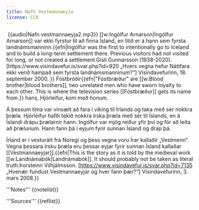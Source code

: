 ```yaml
---
title: Nafn Vestmannaeyja
license: CC0
---
```


<Image other="Khamkeo-vilaysing-TahzKepGKL4-unsplash.jpg"/>
<level level="b1"/>

<Book audio="Nafn vestmannaeyja2.mp3 ">
{{audio|Nafn vestmannaeyja2.mp3}}
[[w:Ingólfur Arnarson|Ingólfur Arnarson]] var ekki fyrstur til að finna Ísland, en litið er á hann sem fyrsta landnámsmanninn.{{efn|Ingólfur was the first to intentionally go to Iceland and to build a long-term settlement there. Previous visitors had not visited for long, or not created a settlement.<ref>Gísli Gunnarsson (1938-2020). [https://www.visindavefur.is/svar.php?id=920 „Hvers vegna hefur Náttfara ekki verið hampað sem fyrsta landnámsmanninum?“] Vísindavefurinn, 18. september 2000. </ref>}} Fóstbróðir{{efn|"Fóstbræður" are [[w:Blood brother|blood brothers]], two unrelated men who have sworn loyalty to each other. This is where the television series [[Fóstbræður]] gets its name from.}} hans, Hjörleifur, kom með honum.

Á þessum tíma var vinsælt að fara í víking til Írlands og taka með sér nokkra þræla. Hjörleifur hafði tekið nokkra írska þræla með sér til Íslands, en á Íslandi drápu þrælarnir hann. Ingólfur var mjög reiður yfir því og fór að leita að þrælunum. Hann fann þá í eyjum fyrir sunnan Ísland og drap þá.

Írland er í vesturátt frá Noregi og þess vegna voru Írar kallaðir „Vestmenn“. Vegna þessara írsku þræla eru þessar eyjar fyrir sunnan Ísland kallaðar [[Vestmannaeyjar]].{{efn|This is the story as it is told by the medieval work [[w:Landnámabók|Landnámabók]]. It should probably not be taken as literal truth.<ref>Þorsteinn Vilhjálmsson. [https://www.visindavefur.is/svar.php?id=7135 „Hvenær fundust Vestmannaeyjar og hver fann þær?“] Vísindavefurinn, 3. mars 2008.</ref>}}
</Book>

<div class="notes">
'''Notes'''
{{notelist}}

'''Sources'''
{{reflist}}
</div>
